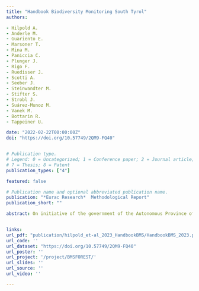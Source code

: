 ```yaml
---
title: "Handbook Biodiversity Monitoring South Tyrol"
authors:

- Hilpold A.
- Anderle M.
- Guariento E.
- Marsoner T.
- Mina M.
- Paniccia C.
- Plunger J.
- Rigo F.
- Ruedisser J.
- Scotti A.
- Seeber J.
- Steinwandter M.
- Stifter S.
- Strobl J.
- Suárez-Munoz M.
- Vanek M.
- Bottarin R.
- Tappeiner U. 

date: "2022-02-22T00:00:00Z"
doi: "https://doi.org/10.57749/2QM9-FQ40"


# Publication type.
# Legend: 0 = Uncategorized; 1 = Conference paper; 2 = Journal article; 3 = Preprint / Working Paper; 4 = Report; 5 = Book; 6 = Book section;
# 7 = Thesis; 8 = Patent
publication_types: ["4"]

featured: false

# Publication name and optional abbreviated publication name.
publication: "*Eurac Research*  Methodological Report"
publication_short: ""

abstract: On initiative of the government of the Autonomous Province of Bolzano-Südtirol (Province Bolzano-Südtirol, Region Trentino-Alto Adige, Italy) a biodiversity monitoring program was established, starting with sampling on terrestrial sites in 2019 and on running water sites in 2021. The Biodiversity Monitoring South Tyrol (BMS in short) is a long-term project with repetitions on a regular basis. The BMS was launched and is conducted by the Institute for Alpine Environment of Eurac Research in collaboration with the Museum for Nature South Tyrol and the province of South Tyrol’s Nature Conservation Department, as well as the Department for Agriculture. BMS surveys biodiversity throughout the area of South Tyrol and within the most important habitat types, including near-natural, agricultural, and urban habitats. BMS spans sites from the planar zone up to the high alpine zone. At the center of the monitoring are specified monitoring sites; all surveys are conducted in or directly around these sites. In total, we investigate 320 terrestrial survey sites over a period of five years, which is 64 single sites per year. For the monitoring of running waters (in short aquatic BMS) we investigate 120 sites in total over a period of four years.


links:
url_pdf: "publication/hilpold_et-al_2023_HandbookBMS/HandbookBMS_2023.pdf"
url_code: ''
url_dataset: "https://doi.org/10.57749/2QM9-FQ40"
url_poster: ''
url_project: '/project/BMSFOREST/'
url_slides: ''
url_source: ''
url_video: ''

---
```

